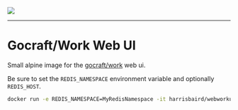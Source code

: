 [![](https://images.microbadger.com/badges/image/harrisbaird/workwebui.svg)](https://microbadger.com/images/harrisbaird/workwebui "Get your own image badge on microbadger.com")

---

# Gocraft/Work Web UI

Small alpine image for the [gocraft/work](https://github.com/gocraft/work) web ui.

Be sure to set the `REDIS_NAMESPACE` environment variable and optionally `REDIS_HOST`.

```bash
docker run -e REDIS_NAMESPACE=MyRedisNamespace -it harrisbaird/webworkui
```

